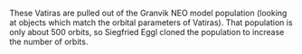 These Vatiras are pulled out of the Granvik NEO model population (looking at objects which match the orbital parameters of Vatiras). 
That population is only about 500 orbits, so Siegfried Eggl cloned the population to increase the number of orbits.
